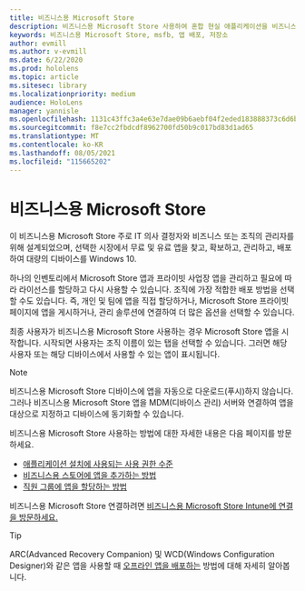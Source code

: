 ```yaml
---
title: 비즈니스용 Microsoft Store
description: 비즈니스용 Microsoft Store 사용하여 혼합 현실 애플리케이션을 비즈니스에 게시하는 방법을 알아봅니다.
keywords: 비즈니스용 Microsoft Store, msfb, 앱 배포, 저장소
author: evmill
ms.author: v-evmill
ms.date: 6/22/2020
ms.prod: hololens
ms.topic: article
ms.sitesec: library
ms.localizationpriority: medium
audience: HoloLens
manager: yannisle
ms.openlocfilehash: 1131c43ffc3a4e63e7dae09b6aebf04f2eded183888373c6d6b75bca8d3b872c
ms.sourcegitcommit: f8e7cc2fbdcdf8962700fd50b9c017bd83d1ad65
ms.translationtype: MT
ms.contentlocale: ko-KR
ms.lasthandoff: 08/05/2021
ms.locfileid: "115665202"
---
```

# <a name="microsoft-store-for-business"></a>비즈니스용 Microsoft Store

이 비즈니스용 Microsoft Store 주로 IT 의사 결정자와 비즈니스 또는 조직의 관리자를 위해 설계되었으며, 선택한 시장에서 무료 및 유료 앱을 찾고, 확보하고, 관리하고, 배포하여 대량의 디바이스를 Windows 10. 

하나의 인벤토리에서 Microsoft Store 앱과 프라이빗 사업장 앱을 관리하고 필요에 따라 라이선스를 할당하고 다시 사용할 수 있습니다. 조직에 가장 적합한 배포 방법을 선택할 수도 있습니다. 즉, 개인 및 팀에 앱을 직접 할당하거나, Microsoft Store 프라이빗 페이지에 앱을 게시하거나, 관리 솔루션에 연결하여 더 많은 옵션을 선택할 수 있습니다.

최종 사용자가 비즈니스용 Microsoft Store 사용하는 경우 Microsoft Store 앱을 시작합니다. 시작되면 사용자는 조직 이름이 있는 탭을 선택할 수 있습니다. 그러면 해당 사용자 또는 해당 디바이스에서 사용할 수 있는 앱이 표시됩니다.

> [!Note] 
> 비즈니스용 Microsoft Store 디바이스에 앱을 자동으로 다운로드(푸시)하지 않습니다. 그러나 비즈니스용 Microsoft Store 앱을 MDM(디바이스 관리) 서버와 연결하여 앱을 대상으로 지정하고 디바이스에 동기화할 수 있습니다.

비즈니스용 Microsoft Store 사용하는 방법에 대한 자세한 내용은 다음 페이지를 방문하세요.

* [애플리케이션 설치에 사용되는 사용 권한 수준](/mem/intune/configuration/device-restrictions-windows-holographic#app-store)
* [비즈니스용 스토어에 앱을 추가하는 방법](/mem/intune/apps/store-apps-windows)
* [직원 그룹에 앱을 할당하는 방법](/mem/intune/apps/windows-store-for-business)

비즈니스용 Microsoft Store 연결하려면 [비즈니스용 Microsoft Store Intune에 연결 을 방문하세요.](/mem/intune/apps/windows-store-for-business#associate-your-microsoft-store-for-business-account-with-intune)

> [!Tip]
> ARC(Advanced Recovery Companion) 및 WCD(Windows Configuration Designer)와 같은 앱을 사용할 때 [오프라인 앱을 배포하는](/microsoft-store/distribute-offline-apps) 방법에 대해 자세히 알아봅니다.

